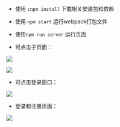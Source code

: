 - 使用 `cnpm install` 下载相关安装包和依赖

- 使用 `npm start` 运行webpack打包文件

- 使用`npm run server` 运行页面


- 可点击子页面：


![](https://upload-images.jianshu.io/upload_images/15605979-a950ea5a97203197.png?imageMogr2/auto-orient/strip%7CimageView2/2/w/1240)

![](https://upload-images.jianshu.io/upload_images/15605979-9a9b4e4c8040e299.png?imageMogr2/auto-orient/strip%7CimageView2/2/w/1240)

- 可点击登录窗口：

![](https://upload-images.jianshu.io/upload_images/15605979-b684478b2ef5a31f.png?imageMogr2/auto-orient/strip%7CimageView2/2/w/1240)



- 登录和注册页面：


![](https://upload-images.jianshu.io/upload_images/15605979-307411311ab2a58c.png?imageMogr2/auto-orient/strip%7CimageView2/2/w/1240)
